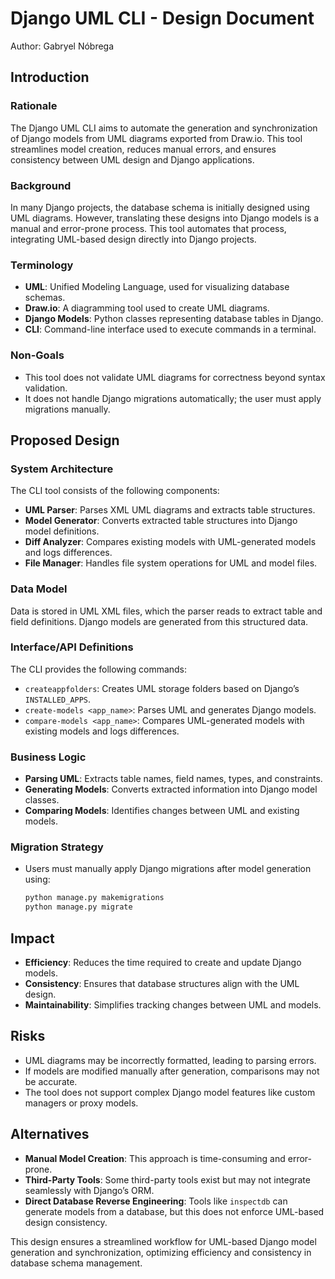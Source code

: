 # Django UML CLI - Design Document

Author: Gabryel Nóbrega

## Introduction

### Rationale

The Django UML CLI aims to automate the generation and synchronization of Django models from UML diagrams exported from Draw.io. This tool streamlines model creation, reduces manual errors, and ensures consistency between UML design and Django applications.

### Background

In many Django projects, the database schema is initially designed using UML diagrams. However, translating these designs into Django models is a manual and error-prone process. This tool automates that process, integrating UML-based design directly into Django projects.

### Terminology

- **UML**: Unified Modeling Language, used for visualizing database schemas.
- **Draw.io**: A diagramming tool used to create UML diagrams.
- **Django Models**: Python classes representing database tables in Django.
- **CLI**: Command-line interface used to execute commands in a terminal.

### Non-Goals

- This tool does not validate UML diagrams for correctness beyond syntax validation.
- It does not handle Django migrations automatically; the user must apply migrations manually.

## Proposed Design

### System Architecture

The CLI tool consists of the following components:
- **UML Parser**: Parses XML UML diagrams and extracts table structures.
- **Model Generator**: Converts extracted table structures into Django model definitions.
- **Diff Analyzer**: Compares existing models with UML-generated models and logs differences.
- **File Manager**: Handles file system operations for UML and model files.

### Data Model

Data is stored in UML XML files, which the parser reads to extract table and field definitions. Django models are generated from this structured data.

### Interface/API Definitions

The CLI provides the following commands:
- `createappfolders`: Creates UML storage folders based on Django’s `INSTALLED_APPS`.
- `create-models <app_name>`: Parses UML and generates Django models.
- `compare-models <app_name>`: Compares UML-generated models with existing models and logs differences.

### Business Logic

- **Parsing UML**: Extracts table names, field names, types, and constraints.
- **Generating Models**: Converts extracted information into Django model classes.
- **Comparing Models**: Identifies changes between UML and existing models.

### Migration Strategy

- Users must manually apply Django migrations after model generation using:
  ```bash
  python manage.py makemigrations
  python manage.py migrate
  ```

## Impact

- **Efficiency**: Reduces the time required to create and update Django models.
- **Consistency**: Ensures that database structures align with the UML design.
- **Maintainability**: Simplifies tracking changes between UML and models.

## Risks

- UML diagrams may be incorrectly formatted, leading to parsing errors.
- If models are modified manually after generation, comparisons may not be accurate.
- The tool does not support complex Django model features like custom managers or proxy models.

## Alternatives

- **Manual Model Creation**: This approach is time-consuming and error-prone.
- **Third-Party Tools**: Some third-party tools exist but may not integrate seamlessly with Django’s ORM.
- **Direct Database Reverse Engineering**: Tools like `inspectdb` can generate models from a database, but this does not enforce UML-based design consistency.

This design ensures a streamlined workflow for UML-based Django model generation and synchronization, optimizing efficiency and consistency in database schema management.
